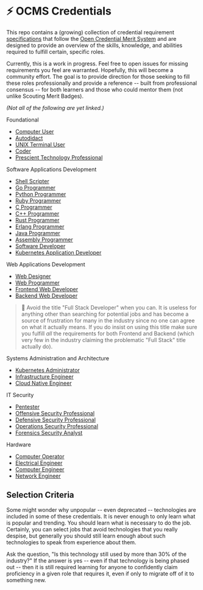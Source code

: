 # ⚡ OCMS Credentials

This repo contains a (growing) collection of credential requirement
[specifications](spec) that follow the [Open Credential Merit
System](about) and are designed to provide an overview of the skills,
knowledge, and abilities required to fulfill certain, specific roles.

Currently, this is a work in progress. Feel free to open issues for
missing requirements you feel are warranted. Hopefully, this will become
a community effort. The goal is to provide direction for those seeking
to fill these roles professionally and provide a reference -- built from
professional consensus -- for both learners and those who could mentor
them (not unlike Scouting Merit Badges).

*(Not all of the following are yet linked.)*

Foundational

* [Computer User](user)
* [Autodidact](autodidact)
* [UNIX Terminal User](unix)
* [Coder](coder)
* [Prescient Technology Professional](ptp)

Software Applications Development

* [Shell Scripter](shell)
* [Go Programmer](golang)
* [Python Programmer](python)
* [Ruby Programmer](ruby)
* [C Programmer](c)
* [C++ Programmer](cpp)
* [Rust Programmer](rust)
* [Erlang Programmer](erlang)
* [Java Programmer](java)
* [Assembly Programmer](assembly)
* [Software Developer](dev)
* [Kubernetes Application Developer](k8sdev)

Web Applications Development

* [Web Designer](webdesign)
* [Web Programmer](web)
* [Frontend Web Developer](frontend)
* [Backend Web Developer](backend)

> 💢 Avoid the title "Full Stack Developer" when you can. It is
useless for anything other than searching for potential jobs and has
become a source of frustration for many in the industry since no one can
agree on what it actually means. If you do insist on using this title
make sure you fulfill *all* the requirements for both Frontend and
Backend (which very few in the industry claiming the problematic "Full
Stack" title actually do).

Systems Administration and Architecture

* [Kubernetes Administrator](k8sadmin)
* [Infrastructure Engineer](infadmin)
* [Cloud Native Engineer](cnadmin)

IT Security

* [Pentester](pentester)
* [Offensive Security Professional](offsec)
* [Defensive Security Professional](defsec)
* [Operations Security Professional](opsec)
* [Forensics Security Analyst](forensics)

Hardware

* [Computer Operator](operator)
* [Electrical Engineer](ee)
* [Computer Engineer](compeng)
* [Network Engineer](neteng)

## Selection Criteria

Some might wonder why unpopular -- even deprecated --  technologies are
included in some of these credentials. It is never enough to only learn
what is popular and trending. You should learn what is necessary to do
the job. Certainly, you can select jobs that avoid technologies that you
really despise, but generally you should still learn enough about such
technologies to speak from experience about them.

Ask the question, "Is this technology still used by more than 30% of the
industry?" If the answer is yes -- even if that technology is being
phased out -- then it is still required learning for anyone to
confidently claim proficiency in a given role that requires it, even if
only to migrate off of it to something new.

